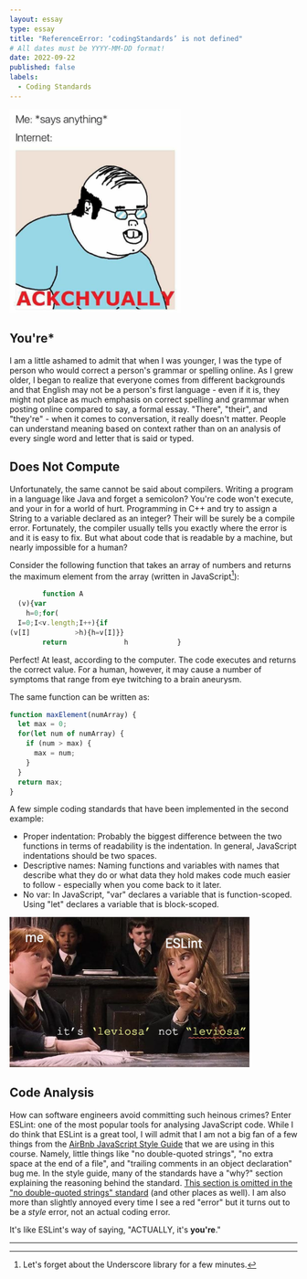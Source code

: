 ```yaml
---
layout: essay
type: essay
title: "ReferenceError: ‘codingStandards’ is not defined"
# All dates must be YYYY-MM-DD format!
date: 2022-09-22
published: false
labels:
  - Coding Standards
---
```


<img width="300px" class="rounded float-end" src="../img/essays/actually.png">

## You're*

I am a little ashamed to admit that when I was younger, I was the type of person who would correct a person's grammar or spelling online. As I grew older, I began to realize that everyone comes from different backgrounds and that English may not be a person's first language - even if it is, they might not place as much emphasis on correct spelling and grammar when posting online compared to say, a formal essay. "There", "their", and "they're" - when it comes to conversation, it really doesn't matter. People can understand meaning based on context rather than on an analysis of every single word and letter that is said or typed.

## Does Not Compute

Unfortunately, the same cannot be said about compilers. Writing a program in a language like Java and forget a semicolon? You're code won't execute, and your in for a world of hurt. Programming in C++ and try to assign a String to a variable declared as an integer? Their will be surely be a compile error. Fortunately, the compiler usually tells you exactly where the error is and it is easy to fix. But what about code that is readable by a machine, but nearly impossible for a human?

Consider the following function that takes an array of numbers and returns the maximum element from the array (written in JavaScript[^1]):

```js
        function A  
  (v){var
    h=0;for(
  I=0;I<v.length;I++){if
(v[I]			>h){h=v[I]}}
        return              h            }
```
Perfect! At least, according to the computer. The code executes and returns the correct value. For a human, however, it may cause a number of symptoms that range from eye twitching to a brain aneurysm.

The same function can be written as:
```js
function maxElement(numArray) {
  let max = 0;
  for(let num of numArray) {
    if (num > max) {
      max = num;
    }
  }
  return max;
}
```
A few simple coding standards that have been implemented in the second example:
- Proper indentation: Probably the biggest difference between the two functions in terms of readability is the indentation. In general, JavaScript indentations should be two spaces.
- Descriptive names: Naming functions and variables with names that describe what they do or what data they hold makes code much easier to follow - especially when you come back to it later.
- No var: In JavaScript, "var" declares a variable that is function-scoped. Using "let" declares a variable that is block-scoped.

<img width="420px" class="rounded float-end" src="../img/essays/eslint-leviosa.png">

## Code Analysis

How can software engineers avoid committing such heinous crimes? Enter ESLint: one of the most popular tools for analysing JavaScript code. While I do think that ESLint is a great tool, I will admit that I am not a big fan of a few things from the <a href="https://github.com/airbnb/javascript" target="_blank">AirBnb JavaScript Style Guide</a> that we are using in this course. Namely, little things like "no double-quoted strings", "no extra space at the end of a file", and "trailing comments in an object declaration" bug me. In the style guide, many of the standards have a "why?" section explaining the reasoning behind the standard. <a href="https://github.com/airbnb/javascript#strings--quotes" target="_blank">This section is omitted in the "no double-quoted strings" standard</a> (and other places as well). I am also more than slightly annoyed every time I see a red "error" but it turns out to be a *style* error, not an actual coding error.

It's like ESLint's way of saying, "ACTUALLY, it's **you're**."


---


[^1]: Let's forget about the Underscore library for a few minutes.
